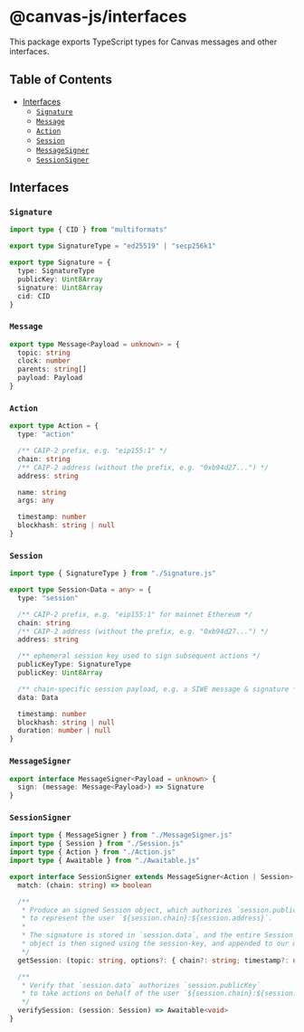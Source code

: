 # @canvas-js/interfaces

This package exports TypeScript types for Canvas messages and other interfaces.

## Table of Contents

- [Interfaces](#interfaces)
  - [`Signature`](#signature)
  - [`Message`](#message)
  - [`Action`](#action)
  - [`Session`](#session)
  - [`MessageSigner`](#messagesigner)
  - [`SessionSigner`](#sessionsigner)

## Interfaces

### `Signature`

```ts
import type { CID } from "multiformats"

export type SignatureType = "ed25519" | "secp256k1"

export type Signature = {
  type: SignatureType
  publicKey: Uint8Array
  signature: Uint8Array
  cid: CID
}
```

### `Message`

```ts
export type Message<Payload = unknown> = {
  topic: string
  clock: number
  parents: string[]
  payload: Payload
}
```

### `Action`

```ts
export type Action = {
  type: "action"

  /** CAIP-2 prefix, e.g. "eip155:1" */
  chain: string
  /** CAIP-2 address (without the prefix, e.g. "0xb94d27...") */
  address: string

  name: string
  args: any

  timestamp: number
  blockhash: string | null
}
```

### `Session`

```ts
import type { SignatureType } from "./Signature.js"

export type Session<Data = any> = {
  type: "session"

  /** CAIP-2 prefix, e.g. "eip155:1" for mainnet Ethereum */
  chain: string
  /** CAIP-2 address (without the prefix, e.g. "0xb94d27...") */
  address: string

  /** ephemeral session key used to sign subsequent actions */
  publicKeyType: SignatureType
  publicKey: Uint8Array

  /** chain-specific session payload, e.g. a SIWE message & signature */
  data: Data

  timestamp: number
  blockhash: string | null
  duration: number | null
}
```

### `MessageSigner`

```ts
export interface MessageSigner<Payload = unknown> {
  sign: (message: Message<Payload>) => Signature
}
```

### `SessionSigner`

```ts
import type { MessageSigner } from "./MessageSigner.js"
import type { Session } from "./Session.js"
import type { Action } from "./Action.js"
import type { Awaitable } from "./Awaitable.js"

export interface SessionSigner extends MessageSigner<Action | Session> {
  match: (chain: string) => boolean

  /**
   * Produce an signed Session object, which authorizes `session.publicKey`
   * to represent the user `${session.chain}:${session.address}`.
   *
   * The signature is stored in `session.data`, and the entire Session
   * object is then signed using the session-key, and appended to our message log.
   */
  getSession: (topic: string, options?: { chain?: string; timestamp?: number }) => Awaitable<Session>

  /**
   * Verify that `session.data` authorizes `session.publicKey`
   * to take actions on behalf of the user `${session.chain}:${session.address}`
   */
  verifySession: (session: Session) => Awaitable<void>
}
```
